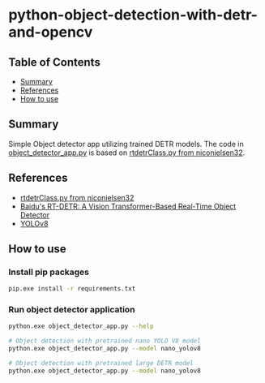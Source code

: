 # python-object-detection-with-detr-and-opencv

## Table of Contents

+ [Summary](#summary)
+ [References](#references)
+ [How to use](#how-to-use)

## Summary

Simple Object detector app utilizing trained DETR models. The code in [object_detector_app.py](./object_detector_app.py) is based on [rtdetrClass.py from niconielsen32](https://github.com/niconielsen32/DETR/blob/main/rtdetrClass.py).

## References

- [rtdetrClass.py from niconielsen32](https://github.com/niconielsen32/DETR/blob/main/rtdetrClass.py)
- [Baidu's RT-DETR: A Vision Transformer-Based Real-Time Object Detector](https://docs.ultralytics.com/models/rtdetr/)
- [YOLOv8](https://docs.ultralytics.com/models/yolov8/#usage)

## How to use

### Install pip packages

```sh
pip.exe install -r requirements.txt
```

### Run object detector application

```sh
python.exe object_detector_app.py --help

# Object detection with pretrained nano YOLO V8 model
python.exe object_detector_app.py --model nano_yolov8

# Object detection with pretrained large DETR model
python.exe object_detector_app.py --model nano_yolov8
```